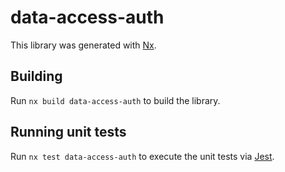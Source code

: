 # data-access-auth

This library was generated with [Nx](https://nx.dev).

## Building

Run `nx build data-access-auth` to build the library.

## Running unit tests

Run `nx test data-access-auth` to execute the unit tests via [Jest](https://jestjs.io).
